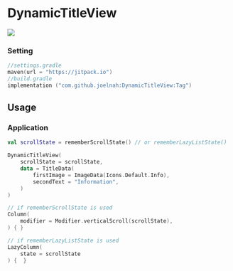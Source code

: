 # DynamicTitleView
[![](https://jitpack.io/v/joelnah/DynamicTitleView.svg)](https://jitpack.io/#joelnah/DynamicTitleView)

### Setting

```kotlin
//settings.gradle
maven(url = "https://jitpack.io")
//build.gradle
implementation ("com.github.joelnah:DynamicTitleView:Tag")
```

## Usage

### Application
```kotlin
val scrollState = rememberScrollState() // or rememberLazyListState()

DynamicTitleView(
    scrollState = scrollState,
    data = TitleData(
        firstImage = ImageData(Icons.Default.Info),
        secondText = "Information",
    )
)

// if rememberScrollState is used
Column(
    modifier = Modifier.verticalScroll(scrollState),
) { }

// if rememberLazyListState is used
LazyColumn(
    state = scrollState
) {  }
```
